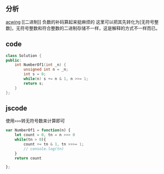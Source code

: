 ## 分析
[acwing](https://www.acwing.com/problem/content/25/)
[[二进制]]
负数的补码算起来挺麻烦的
这里可以把其先转化为[无符号整数]，无符号整数和符合整数的二进制存储不一样，这是解释的方式不一样而已。

## code
```c++
class Solution {
public:
    int NumberOf1(int _n) {
        unsigned int n = _n;
        int s = 0;
        while(n) s += n & 1, n >>= 1;
        return s;
    }
};
```
## jscode
使用`>>>`转无符号数来计算即可
```javascript
var NumberOf1 = function(n) {
    let count = 0, tn = n >>> 0
    while(tn > 0){
        count += tn & 1, tn >>>= 1;
        // console.log(tn)
    }
    return count

};
```